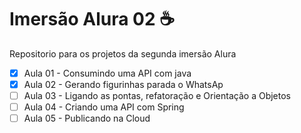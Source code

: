 # Imersão Alura 02 :coffee:
Repositorio para os projetos da segunda imersão Alura
- [X] Aula 01 - Consumindo uma API com java
- [X] Aula 02 - Gerando figurinhas parada o WhatsAp
- [ ] Aula 03 - Ligando as pontas, refatoração e Orientação a Objetos 
- [ ] Aula 04 - Criando uma API com Spring
- [ ] Aula 05 - Publicando na Cloud
